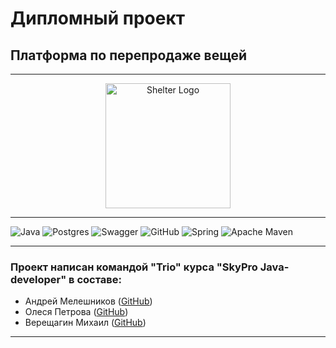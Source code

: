 # Дипломный проект
## Платформа по перепродаже вещей

***

<p align="center">
<img src="https://www.pioneerdrama.com/Images/Title_Art/TRIO.png" width="200" alt="Shelter Logo">
</p>

***

![Java](https://img.shields.io/badge/java-%23ED8B00.svg?style=for-the-badge&logo=java&logoColor=white)
![Postgres](https://img.shields.io/badge/postgres-%23316192.svg?style=for-the-badge&logo=postgresql&logoColor=white)
![Swagger](https://img.shields.io/badge/-Swagger-%23Clojure?style=for-the-badge&logo=swagger&logoColor=white)
![GitHub](https://img.shields.io/badge/github-%23121011.svg?style=for-the-badge&logo=github&logoColor=white)
![Spring](https://img.shields.io/badge/spring-%236DB33F.svg?style=for-the-badge&logo=spring&logoColor=white)
![Apache Maven](https://img.shields.io/badge/Apache%20Maven-C71A36?style=for-the-badge&logo=Apache%20Maven&logoColor=white)

***

### Проект написан командой "Trio" курса "SkyPro Java-developer" в составе:
* Андрей Мелешников ([GitHub](https://github.com/meleshnikov))
* Олеся Петрова ([GitHub](https://github.com/olxandro))
* Верещагин Михаил ([GitHub]())
***